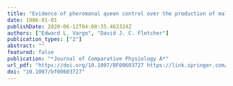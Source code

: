 ```yaml
---
title: "Evidence of pheromonal queen control over the production of male and female sexuals in the fire ant, Solenopsis invicta"
date: 1986-01-01
publishDate: 2020-06-12T04:08:35.463324Z
authors: ["Edward L. Vargo", "David J. C. Fletcher"]
publication_types: ["2"]
abstract: ""
featured: false
publication: "*Journal of Comparative Physiology A*"
url_pdf: "https://doi.org/10.1007/BF00603727 https://link.springer.com/content/pdf/10.1007%2FBF00603727.pdf"
doi: "10.1007/bf00603727"
---
```


